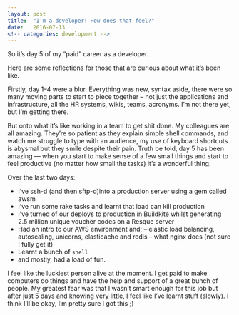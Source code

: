```yaml
---
layout: post
title:  "I'm a developer! How does that feel?"
date:   2016-07-13
<!-- categories: development -->
---
```

So it’s day 5 of my “paid” career as a developer.

Here are some reflections for those that are curious about what it’s been like.

Firstly, day 1–4 were a blur. Everything was new, syntax aside, there were so many moving parts to start to piece together – not just the applications and infrastructure, all the HR systems, wikis, teams, acronyms. I’m not there yet, but I’m getting there.

But onto what it’s like working in a team to get shit done. My colleagues are all amazing. They’re so patient as they explain simple shell commands, and watch me struggle to type with an audience, my use of keyboard shortcuts is abysmal but they smile despite their pain. Truth be told, day 5 has been amazing –– when you start to make sense of a few small things and start to feel productive (no matter how small the tasks) it’s a wonderful thing.

Over the last two days:

* I’ve ssh-d (and then sftp-d)into a production server using a gem called awsm
* I’ve run some rake tasks and learnt that load can kill production
* I’ve turned of our deploys to production in Buildkite whilst generating 2.5 million unique voucher codes on a Resque server
* Had an intro to our AWS environment and;
– elastic load balancing, autoscaling, unicorns, elasticache and redis
– what nginx does (not sure I fully get it)
* Learnt a bunch of `shell`
* and mostly, had a load of fun.

I feel like the luckiest person alive at the moment. I get paid to make computers do things and have the help and support of a great bunch of people. My greatest fear was that I wasn’t smart enough for this job but after just 5 days and knowing very little, I feel like I’ve learnt stuff (slowly). I think I’ll be okay, I’m pretty sure I got this ;)